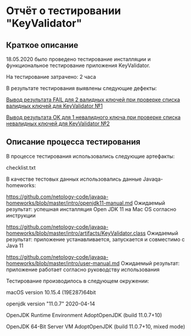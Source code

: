 <h1>Отчёт о тестировании "KeyValidator"</h1>

<h2>Краткое описание</h2>

18.05.2020 было проведено тестирование инсталляции и функциональное тестирование приложения KeyValidator.

На тестирование затрачено: 2 часа

В результате тестирования выявлены следующие дефекты:

 [Вывод результата FAIL для 2 валидных ключей при проверке списка валидных ключей для KeyValidator №1](https://github.com/SideAndrey/KeyValidator/issues/2)

[Вывод результата OK для 1 невалидного ключа при проверке списка невалидных ключей для KeyValidator №2](https://github.com/SideAndrey/KeyValidator/issues/3)

<h2>Описание процесса тестирования</h2>

В процессе тестирования использовались следующие артефакты:

checklist.txt

В качестве тестовых данных использовались данные Javaqa-homeworks:

https://github.com/netology-code/javaqa-homeworks/blob/master/intro/openjdk11-manual.md
Ожидаемый результат: успешная инсталляция Open JDK 11 на Mac OS согласно инструкции

https://github.com/netology-code/javaqa-homeworks/blob/master/intro/artifacts/KeyValidator.class
Ожидаемый результат: приложение устанавливается, запускается и совместимо с Java 11

https://github.com/netology-code/javaqa-homeworks/blob/master/intro/user-manual.md
Ожидаемый результат: приложение работает согласно руководству использования

Тестирование производилось в следующем окружении:

macOS version 10.15.4 (19E287)64bit 

openjdk version "11.0.7" 2020-04-14

OpenJDK Runtime Environment AdoptOpenJDK (build 11.0.7+10)

OpenJDK 64-Bit Server VM AdoptOpenJDK (build 11.0.7+10, mixed mode)
